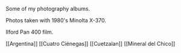 Some of my photography albums.

Photos taken with 1980's Minolta X-370.

Ilford Pan 400 film.

[[Argentina]]
[[Cuatro Ciénegas]]
[[Cuetzalan]]
[[Mineral del Chico]]

